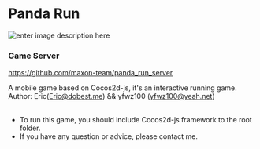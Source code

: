 # Panda Run
![enter image description here](https://raw.githubusercontent.com/ele828/panda-run/master/panda_run.jpeg)

### Game Server
https://github.com/maxon-team/panda_run_server

A mobile game based on Cocos2d-js, it's an interactive running game.<br>
Author: Eric(Eric@dobest.me) && yfwz100 (yfwz100@yeah.net)
<br>
<br>
* To run this game, you should include Cocos2d-js framework to the root folder.
* If you have any question or advice, please contact me.
